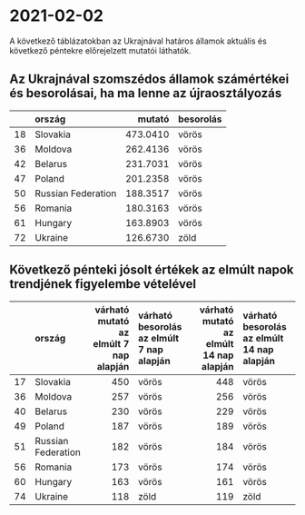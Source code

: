 # 2021-02-02
A következő táblázatokban az Ukrajnával határos államok aktuális és következő péntekre előrejelzett mutatói láthatók.
## Az Ukrajnával szomszédos államok számértékei és besorolásai, ha ma lenne az újraosztályozás

|   |ország             |   mutató|besorolás |
|:--|:------------------|--------:|:---------|
|18 |Slovakia           | 473.0410|vörös     |
|36 |Moldova            | 262.4136|vörös     |
|42 |Belarus            | 231.7031|vörös     |
|47 |Poland             | 201.2358|vörös     |
|50 |Russian Federation | 188.3517|vörös     |
|56 |Romania            | 180.3163|vörös     |
|61 |Hungary            | 163.8903|vörös     |
|72 |Ukraine            | 126.6730|zöld      |
## Következő pénteki jósolt értékek az elmúlt napok trendjének figyelembe vételével
|   |ország             | várható mutató az elmúlt 7 nap alapján|várható besorolás az elmúlt 7 nap alapján | várható mutató az elmúlt 14 nap alapján|várható besorolás az elmúlt 14 nap alapján |
|:--|:------------------|--------------------------------------:|:-----------------------------------------|---------------------------------------:|:------------------------------------------|
|17 |Slovakia           |                                    450|vörös                                     |                                     448|vörös                                      |
|36 |Moldova            |                                    257|vörös                                     |                                     256|vörös                                      |
|40 |Belarus            |                                    230|vörös                                     |                                     229|vörös                                      |
|49 |Poland             |                                    187|vörös                                     |                                     189|vörös                                      |
|51 |Russian Federation |                                    182|vörös                                     |                                     184|vörös                                      |
|56 |Romania            |                                    173|vörös                                     |                                     174|vörös                                      |
|60 |Hungary            |                                    163|vörös                                     |                                     161|vörös                                      |
|74 |Ukraine            |                                    118|zöld                                      |                                     119|zöld                                       |
